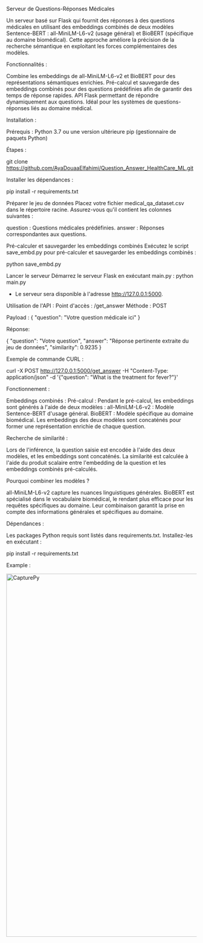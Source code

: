 Serveur de Questions-Réponses Médicales

  Un serveur basé sur Flask qui fournit des réponses à des questions médicales en utilisant des embeddings combinés de deux modèles Sentence-BERT : all-MiniLM-L6-v2 (usage général) et BioBERT (spécifique au domaine biomédical). Cette approche améliore la précision de la recherche sémantique en exploitant les forces complémentaires des modèles.

Fonctionnalités :

  Combine les embeddings de all-MiniLM-L6-v2 et BioBERT pour des représentations sémantiques enrichies.
  Pré-calcul et sauvegarde des embeddings combinés pour des questions prédéfinies afin de garantir des temps de réponse rapides.
  API Flask permettant de répondre dynamiquement aux questions.
  Idéal pour les systèmes de questions-réponses liés au domaine médical.

Installation :

  Prérequis : 
  Python 3.7 ou une version ultérieure
  pip (gestionnaire de paquets Python)

Étapes :

  git clone https://github.com/AyaDouaaElfahimi/Question_Answer_HealthCare_ML.git

Installer les dépendances :

  pip install -r requirements.txt

Préparer le jeu de données Placez votre fichier medical_qa_dataset.csv dans le répertoire racine. Assurez-vous qu'il contient les colonnes suivantes :

  question : Questions médicales prédéfinies.
  answer : Réponses correspondantes aux questions.

Pré-calculer et sauvegarder les embeddings combinés Exécutez le script save_embd.py pour pré-calculer et sauvegarder les embeddings combinés :

  python save_embd.py

Lancer le serveur Démarrez le serveur Flask en exécutant main.py :
  python main.py

 - Le serveur sera disponible à l'adresse http://127.0.0.1:5000.

Utilisation de l'API :
  Point d'accès : /get_answer
  Méthode : POST

  Payload :
  {
      "question": "Votre question médicale ici"
  }

Réponse:

  {
      "question": "Votre question",
      "answer": "Réponse pertinente extraite du jeu de données",
      "similarity": 0.9235
  }

Exemple de commande CURL : 

  curl -X POST http://127.0.0.1:5000/get_answer -H "Content-Type: application/json" -d '{"question": "What is the treatment for fever?"}'


Fonctionnement :

Embeddings combinés :
Pré-calcul :
Pendant le pré-calcul, les embeddings sont générés à l'aide de deux modèles :
  all-MiniLM-L6-v2 : Modèle Sentence-BERT d'usage général.
  BioBERT : Modèle spécifique au domaine biomédical.
  Les embeddings des deux modèles sont concaténés pour former une représentation enrichie de chaque question.
  
Recherche de similarité :

  Lors de l'inférence, la question saisie est encodée à l'aide des deux modèles, et les embeddings sont concaténés.
  La similarité est calculée à l'aide du produit scalaire entre l'embedding de la question et les embeddings combinés pré-calculés.
  
Pourquoi combiner les modèles ?

  all-MiniLM-L6-v2 capture les nuances linguistiques générales.
  BioBERT est spécialisé dans le vocabulaire biomédical, le rendant plus efficace pour les requêtes spécifiques au domaine.
  Leur combinaison garantit la prise en compte des informations générales et spécifiques au domaine.

Dépendances :

Les packages Python requis sont listés dans requirements.txt. Installez-les en exécutant :

  pip install -r requirements.txt

Example : 

<img width="960" alt="CapturePy" src="https://github.com/user-attachments/assets/0eeff3b2-11af-44a4-8dd8-1094b72a0a97" />

